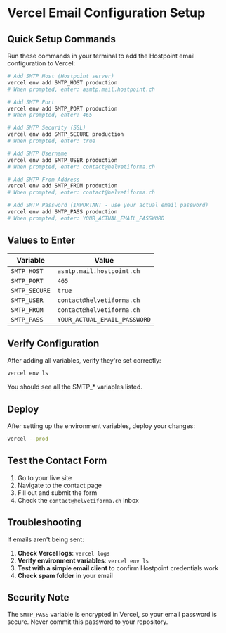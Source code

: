# Vercel Email Configuration Setup

## Quick Setup Commands

Run these commands in your terminal to add the Hostpoint email configuration to Vercel:

```bash
# Add SMTP Host (Hostpoint server)
vercel env add SMTP_HOST production
# When prompted, enter: asmtp.mail.hostpoint.ch

# Add SMTP Port
vercel env add SMTP_PORT production  
# When prompted, enter: 465

# Add SMTP Security (SSL)
vercel env add SMTP_SECURE production
# When prompted, enter: true

# Add SMTP Username
vercel env add SMTP_USER production
# When prompted, enter: contact@helvetiforma.ch

# Add SMTP From Address
vercel env add SMTP_FROM production
# When prompted, enter: contact@helvetiforma.ch

# Add SMTP Password (IMPORTANT - use your actual email password)
vercel env add SMTP_PASS production
# When prompted, enter: YOUR_ACTUAL_EMAIL_PASSWORD
```

## Values to Enter

| Variable | Value |
|----------|-------|
| `SMTP_HOST` | `asmtp.mail.hostpoint.ch` |
| `SMTP_PORT` | `465` |
| `SMTP_SECURE` | `true` |
| `SMTP_USER` | `contact@helvetiforma.ch` |
| `SMTP_FROM` | `contact@helvetiforma.ch` |
| `SMTP_PASS` | `YOUR_ACTUAL_EMAIL_PASSWORD` |

## Verify Configuration

After adding all variables, verify they're set correctly:

```bash
vercel env ls
```

You should see all the SMTP_* variables listed.

## Deploy

After setting up the environment variables, deploy your changes:

```bash
vercel --prod
```

## Test the Contact Form

1. Go to your live site
2. Navigate to the contact page
3. Fill out and submit the form
4. Check the `contact@helvetiforma.ch` inbox

## Troubleshooting

If emails aren't being sent:

1. **Check Vercel logs**: `vercel logs`
2. **Verify environment variables**: `vercel env ls`
3. **Test with a simple email client** to confirm Hostpoint credentials work
4. **Check spam folder** in your email

## Security Note

The `SMTP_PASS` variable is encrypted in Vercel, so your email password is secure. Never commit this password to your repository.
